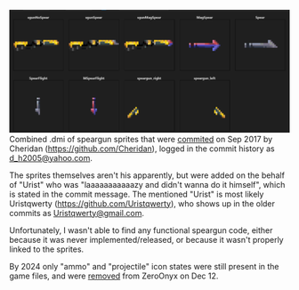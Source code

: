 ![Preview](readme_images/preview.png)
Combined .dmi of speargun sprites that were [commited](https://github.com/ZeroHubProjects/ZeroOnyx/commit/28d717f6cda60145d0c34780518b44e8f9df7509) on Sep 2017 by Cheridan (https://github.com/Cheridan), logged in the commit history as  d_h2005@yahoo.com.

The sprites themselves aren't his apparently, but were added on the behalf of "Urist" who was "laaaaaaaaaaazy and didn't wanna do it himself", which is stated in the commit message. The mentioned "Urist" is most likely Uristqwerty (https://github.com/Uristqwerty), who shows up in the older commits as Uristqwerty@gmail.com.

Unfortunately, I wasn't able to find any functional speargun code, either because it was never implemented/released, or because it wasn't properly linked to the sprites.

By 2024 only "ammo" and "projectile" icon states were still present in the game files, and were [removed](https://github.com/ZeroHubProjects/ZeroOnyx/commit/f8bd474bad4fedab03c0b9bb8efa566b2bd34691) from ZeroOnyx on Dec 12.